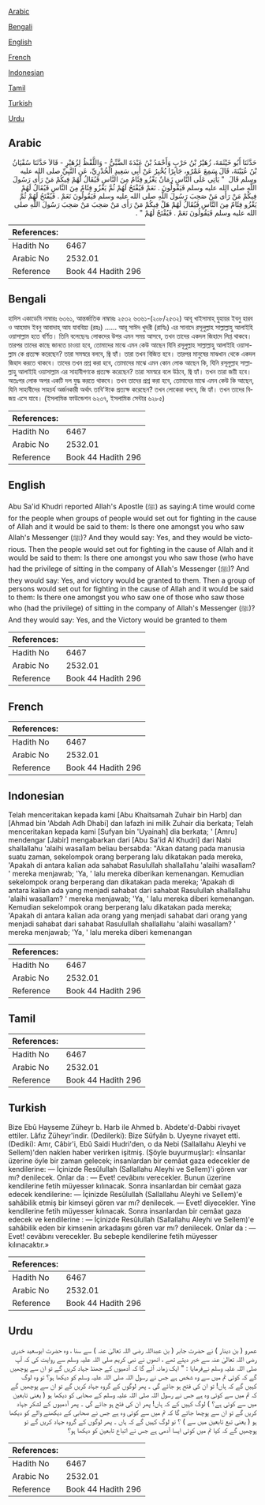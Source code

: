 [Arabic](#arabic)

[Bengali](#bengali)

[English](#english)

[French](#french)

[Indonesian](#indonesian)

[Tamil](#tamil)

[Turkish](#turkish)

[Urdu](#urdu)

## Arabic


<div dir="rtl" lang="ar" style={{fontSize:'larger',backgroundColor:'#f8f9fa',padding:20}}>
حَدَّثَنَا أَبُو خَيْثَمَةَ، زُهَيْرُ بْنُ حَرْبٍ وَأَحْمَدُ بْنُ عَبْدَةَ الضَّبِّيُّ - وَاللَّفْظُ لِزُهَيْرٍ - قَالاَ حَدَّثَنَا سُفْيَانُ بْنُ عُيَيْنَةَ، قَالَ سَمِعَ عَمْرٌو، جَابِرًا يُخْبِرُ عَنْ أَبِي سَعِيدٍ الْخُدْرِيِّ، عَنِ النَّبِيِّ صلى الله عليه وسلم قَالَ ‏ "‏ يَأْتِي عَلَى النَّاسِ زَمَانٌ يَغْزُو فِئَامٌ مِنَ النَّاسِ فَيُقَالُ لَهُمْ فِيكُمْ مَنْ رَأَى رَسُولَ اللَّهِ صلى الله عليه وسلم فَيَقُولُونَ ‏.‏ نَعَمْ فَيُفْتَحُ لَهُمْ ثُمَّ يَغْزُو فِئَامٌ مِنَ النَّاسِ فَيُقَالُ لَهُمْ فِيكُمْ مَنْ رَأَى مَنْ صَحِبَ رَسُولَ اللَّهِ صلى الله عليه وسلم فَيَقُولُونَ نَعَمْ ‏.‏ فَيُفْتَحُ لَهُمْ ثُمَّ يَغْزُو فِئَامٌ مِنَ النَّاسِ فَيُقَالُ لَهُمْ هَلْ فِيكُمْ مَنْ رَأَى مَنْ صَحِبَ مَنْ صَحِبَ رَسُولَ اللَّهِ صلى الله عليه وسلم فَيَقُولُونَ نَعَمْ ‏.‏ فَيُفْتَحُ لَهُمْ ‏"‏ ‏.‏
</div>
<div style={{backgroundColor:'#f8f9fa',padding:20, marginBottom: 10}}><table> <thead> <tr> <th>References:</th> <th></th> </tr> </thead> <tbody><tr><td>Hadith No</td><td>6467</td></tr><tr><td>Arabic No</td><td>2532.01</td></tr><tr><td>Reference</td><td>Book 44 Hadith 296</td></tr></tbody></table></div>

## Bengali


<div dir="ltr" lang="bn" style={{fontSize:'larger',backgroundColor:'#f8f9fa',padding:20}}>
হাদিস একাডেমি নাম্বারঃ ৬৩৬১, আন্তর্জাতিক নাম্বারঃ ২৫৩২ ৬৩৬১-(২০৮/২৫৩২) আবূ খাইসামাহ্ যুহায়র ইবনু হারব ও আহমাদ ইবনু আবাদাহ্ আয যাববিয়্য (রহঃ) ...... আবূ সাঈদ খুদরী (রাযিঃ) এর সানাদে রসূলুল্লাহ সাল্লাল্লাহু আলাইহি ওয়াসাল্লাম হতে বর্ণিত। তিনি বলেছেনঃ লোকদের উপর এমন সময় আসবে, তখন তাদের একদল জিহাদে লিপ্ত থাকবে। তারপর তাদের কাছে জানতে চাওয়া হবে, তোমাদের মাঝে এমন কেউ আছেন যিনি রসূলুল্লাহ সাল্লাল্লাহু আলাইহি ওয়াসাল্লাম কে প্রত্যক্ষ করেছেন? তারা সমস্বরে বলবে, জ্বি হ্যাঁ। তারা তখন বিজিত হবে। তারপর মানুষের মাঝখান থেকে একদল জিহাদ করতে থাকবে। তাদের তখন প্রশ্ন করা হবে, তোমাদের মাঝে এমন কোন লোক আছেন কি, যিনি রসূলুল্লাহ সাল্লাল্লাহু আলাইহি ওয়াসাল্লাম এর সাহাবীগণকে প্রত্যক্ষ করেছেন? তারা সমস্বরে বলে উঠবে, জ্বি হ্যাঁ। তখন তারা জয়ী হবে। অতঃপর লোক অপর একটি দল যুদ্ধ করতে থাকবে। তখন তাদের প্রশ্ন করা হবে, তোমাদের মাঝে এমন কেউ কি আছেন, যিনি সাহাবীদের সাহচর্য অর্জনকারী অর্থাৎ তাবি'ঈকে প্রত্যক্ষ করেছেন? তখন লোকেরা বলবে, জি হ্যাঁ। তখন তাদের বিজয় এসে যাবে। (ইসলামিক ফাউন্ডেশন ৬২৩৭, ইসলামিক সেন্টার ৬২৮৫)
</div>
<div style={{backgroundColor:'#f8f9fa',padding:20, marginBottom: 10}}><table> <thead> <tr> <th>References:</th> <th></th> </tr> </thead> <tbody><tr><td>Hadith No</td><td>6467</td></tr><tr><td>Arabic No</td><td>2532.01</td></tr><tr><td>Reference</td><td>Book 44 Hadith 296</td></tr></tbody></table></div>

## English


<div dir="ltr" lang="en" style={{fontSize:'larger',backgroundColor:'#f8f9fa',padding:20}}>
Abu Sa'id Khudri reported Allah's Apostle (ﷺ) as saying:A time would come for the people when groups of people would set out for fighting in the cause of Allah and it would be said to them: Is there one amongst you who saw Allah's Messenger (ﷺ)? And they would say: Yes, and they would be victorious. Then the people would set out for fighting in the cause of Allah and it would be said to them: Is there one amongst you who saw those (who have had the privilege of sitting in the company of Allah's Messenger (ﷺ)? And they would say: Yes, and victory would be granted to them. Then a group of persons would set out for fighting in the cause of Allah and it would be said to them: Is there one amongst you who saw one of those who saw those who (had the privilege) of sitting in the company of Allah's Messenger (ﷺ)? And they would say: Yes, and the Victory would be granted to them
</div>
<div style={{backgroundColor:'#f8f9fa',padding:20, marginBottom: 10}}><table> <thead> <tr> <th>References:</th> <th></th> </tr> </thead> <tbody><tr><td>Hadith No</td><td>6467</td></tr><tr><td>Arabic No</td><td>2532.01</td></tr><tr><td>Reference</td><td>Book 44 Hadith 296</td></tr></tbody></table></div>

## French


<div dir="ltr" lang="fr" style={{fontSize:'larger',backgroundColor:'#f8f9fa',padding:20}}>

</div>
<div style={{backgroundColor:'#f8f9fa',padding:20, marginBottom: 10}}><table> <thead> <tr> <th>References:</th> <th></th> </tr> </thead> <tbody><tr><td>Hadith No</td><td>6467</td></tr><tr><td>Arabic No</td><td>2532.01</td></tr><tr><td>Reference</td><td>Book 44 Hadith 296</td></tr></tbody></table></div>

## Indonesian


<div dir="ltr" lang="id" style={{fontSize:'larger',backgroundColor:'#f8f9fa',padding:20}}>
Telah menceritakan kepada kami [Abu Khaitsamah Zuhair bin Harb] dan [Ahmad bin 'Abdah Adh Dhabi] dan lafazh ini milik Zuhair dia berkata; Telah menceritakan kepada kami [Sufyan bin 'Uyainah] dia berkata; ' [Amru] mendengar [Jabir] mengabarkan dari [Abu Sa'id Al Khudri] dari Nabi shallallahu 'alaihi wasallam beliau bersabda: "Akan datang pada manusia suatu zaman, sekelompok orang berperang lalu dikatakan pada mereka, 'Apakah di antara kalian ada sahabat Rasulullah shallallahu 'alaihi wasallam? ' mereka menjawab; 'Ya, ' lalu mereka diberikan kemenangan. Kemudian sekelompok orang berperang dan dikatakan pada mereka; 'Apakah di antara kalian ada yang menjadi sahabat dari sahabat Rasulullah shallallahu 'alaihi wasallam? ' mereka menjawab; 'Ya, ' lalu mereka diberi kemenangan. Kemudian sekelompok orang berperang lalu dikatakan pada mereka; 'Apakah di antara kalian ada orang yang menjadi sahabat dari orang yang menjadi sahabat dari sahabat Rasulullah shallallahu 'alaihi wasallam? ' mereka menjawab; 'Ya, ' lalu mereka diberi kemenangan
</div>
<div style={{backgroundColor:'#f8f9fa',padding:20, marginBottom: 10}}><table> <thead> <tr> <th>References:</th> <th></th> </tr> </thead> <tbody><tr><td>Hadith No</td><td>6467</td></tr><tr><td>Arabic No</td><td>2532.01</td></tr><tr><td>Reference</td><td>Book 44 Hadith 296</td></tr></tbody></table></div>

## Tamil


<div dir="ltr" lang="ta" style={{fontSize:'larger',backgroundColor:'#f8f9fa',padding:20}}>

</div>
<div style={{backgroundColor:'#f8f9fa',padding:20, marginBottom: 10}}><table> <thead> <tr> <th>References:</th> <th></th> </tr> </thead> <tbody><tr><td>Hadith No</td><td>6467</td></tr><tr><td>Arabic No</td><td>2532.01</td></tr><tr><td>Reference</td><td>Book 44 Hadith 296</td></tr></tbody></table></div>

## Turkish


<div dir="ltr" lang="tr" style={{fontSize:'larger',backgroundColor:'#f8f9fa',padding:20}}>
Bize Ebû Hayseme Züheyr b. Harb ile Ahmed b. Abdete'd-Dabbi rivayet ettiler. Lâfız Züheyr'indir. (Dedilerki): Bize Süfyân b. Uyeyne rivayet etti. (Dediki): Amr, Câbir'i, Ebû Saidi Hudri'den, o da Nebi (Sallallahu Aleyhi ve Sellem)'den naklen haber verirken işitmiş. (Şöyle buyurmuşlar): «İnsanlar üzerine öyle bir zaman gelecek; insanlardan bir cemâat gaza edecekler de kendilerine: — İçinizde Resûlullah (Sallallahu Aleyhi ve Sellem)'i gören var mı? denilecek. Onlar da : — Evet! cevâbını verecekler. Bunun üzerine kendilerine fetih müyesser kılınacak. Sonra insanlardan bir cemâat gaza edecek kendilerine: — İçinizde Resûlullah (Sallallahu Aleyhi ve Sellem)'e sahâbilik etmiş bir kimseyi gören var mı? denilecek. — Evet! diyecekler. Yine kendilerine fetih müyesser kılınacak. Sonra insanlardan bir cemâat gaza edecek ve kendilerine : — İçinizde Resûlullah (Sallallahu Aleyhi ve Sellem)'e sahâbilik eden bir kimsenin arkadaşını gören var mı? denilecek. Onlar da : — Evet! cevâbını verecekler. Bu sebeple kendilerine fetih müyesser kılınacaktır.»
</div>
<div style={{backgroundColor:'#f8f9fa',padding:20, marginBottom: 10}}><table> <thead> <tr> <th>References:</th> <th></th> </tr> </thead> <tbody><tr><td>Hadith No</td><td>6467</td></tr><tr><td>Arabic No</td><td>2532.01</td></tr><tr><td>Reference</td><td>Book 44 Hadith 296</td></tr></tbody></table></div>

## Urdu


<div dir="rtl" lang="ur" style={{fontSize:'larger',backgroundColor:'#f8f9fa',padding:20}}>
عمرو ( بن دینار ) نے حضرت جابر ( بن عبداللہ رضی اللہ تعالیٰ عنہ ) سے سنا ، وہ حضرت ابوسعید خدری رضی اللہ تعالیٰ عنہ سے خبر دیتے تھے ، انھوں نے نبی کریم صلی اللہ علیہ وسلم سے روایت کی کہ آپ صلی اللہ علیہ وسلم نےفرمایا : " ایک زمانہ آئے گا کہ آدمیوں کے جھنڈ جہاد کریں گے تو ان سے پوچھیں گے کہ کوئی تم میں سے وہ شخص ہے جس نے رسول اللہ صلی اللہ علیہ وسلم کو دیکھا ہو؟ تو وہ لوگ کہیں گے کہ ہاں! تو ان کی فتح ہو جائے گی ۔ پھر لوگوں کے گروہ جہاد کریں گے تو ان سے پوچھیں گے کہ تم میں سے کوئی وہ ہے جس نے رسول اللہ صلی اللہ علیہ وسلم کے صحابی کو دیکھا ہو ( یعنی تابعین میں سے کوئی ہے؟ ) لوگ کہیں کے کہ ہاں! پھر ان کی فتح ہو جائے گی ۔ پھر آدمیوں کے لشکر جہاد کریں گے تو ان سے پوچھا جائے گا کہ تم میں سے کوئی وہ ہے جس نے صحابی کے دیکھنے والے کو دیکھا ہو ( یعنی تبع تابعین میں سے ) ؟ تو لوگ کہیں گے کہ ہاں ۔ پھر لوگوں کے گروہ جہاد کریں گے تو پوچھیں گے کہ کیا تم میں کوئی ایسا آدمی ہے جس نے اتباع تابعین کو دیکھا ہو؟
</div>
<div style={{backgroundColor:'#f8f9fa',padding:20, marginBottom: 10}}><table> <thead> <tr> <th>References:</th> <th></th> </tr> </thead> <tbody><tr><td>Hadith No</td><td>6467</td></tr><tr><td>Arabic No</td><td>2532.01</td></tr><tr><td>Reference</td><td>Book 44 Hadith 296</td></tr></tbody></table></div>